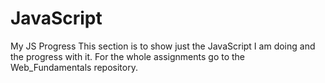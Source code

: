 # JavaScript
My JS Progress
This section is to show just the JavaScript I am doing and the progress with it. For the whole assignments go to the Web_Fundamentals repository.
